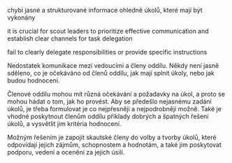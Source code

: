 chybí jasné a strukturované informace ohledně úkolů, které mají být vykonány

it is crucial for scout leaders to prioritize effective communication and establish clear channels for task delegation

fail to clearly delegate responsibilities or provide specific instructions

Nedostatek komunikace mezi vedoucími a členy oddílu. Někdy není jasně sděleno, co je očekáváno od členů oddílu, jak mají splnit úkoly, nebo jak budou hodnoceni.

Členové oddílu mohou mít různá očekávání a požadavky na úkol, a proto se mohou hádat o tom, jak ho provést. Aby se předešlo nejasnému zadání úkolů, je třeba formulovat je co nejpřesněji a nejpodrobněji možně. Také je vhodné poskytnout členům oddílu příklady dobrých a špatných řešení úkolů, a vysvětlit jim kritéria hodnocení.

Možným řešením je zapojit skautské členy do volby a tvorby úkolů, které odpovídají jejich zájmům, schopnostem a hodnotám, a také jim poskytovat podporu, vedení a ocenění za jejich úsilí.
